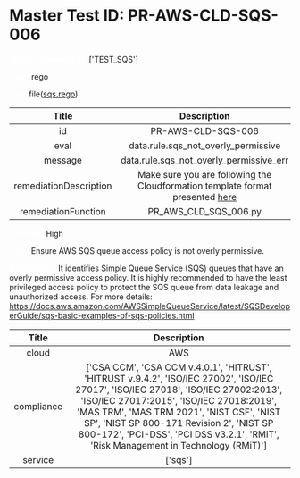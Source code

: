 



# Master Test ID: PR-AWS-CLD-SQS-006


***<font color="white">Master Snapshot Id:</font>*** ['TEST_SQS']

***<font color="white">type:</font>*** rego

***<font color="white">rule:</font>*** file([sqs.rego])  
  
  
  
  

|Title|Description|
| :---: | :---: |
|id|PR-AWS-CLD-SQS-006|
|eval|data.rule.sqs_not_overly_permissive|
|message|data.rule.sqs_not_overly_permissive_err|
|remediationDescription|Make sure you are following the Cloudformation template format presented <a href='https://docs.aws.amazon.com/AWSCloudFormation/latest/UserGuide/aws-resource-sqs-queuepolicy.html#cfn-sqs-queuepolicy-policydocument' target='_blank'>here</a>|
|remediationFunction|PR_AWS_CLD_SQS_006.py|


***<font color="white">Severity:</font>*** High

***<font color="white">Title:</font>*** Ensure AWS SQS queue access policy is not overly permissive.

***<font color="white">Description:</font>*** It identifies Simple Queue Service (SQS) queues that have an overly permissive access policy. It is highly recommended to have the least privileged access policy to protect the SQS queue from data leakage and unauthorized access. For more details: https://docs.aws.amazon.com/AWSSimpleQueueService/latest/SQSDeveloperGuide/sqs-basic-examples-of-sqs-policies.html  
  
  

|Title|Description|
| :---: | :---: |
|cloud|AWS|
|compliance|['CSA CCM', 'CSA CCM v.4.0.1', 'HITRUST', 'HITRUST v.9.4.2', 'ISO/IEC 27002', 'ISO/IEC 27017', 'ISO/IEC 27018', 'ISO/IEC 27002:2013', 'ISO/IEC 27017:2015', 'ISO/IEC 27018:2019', 'MAS TRM', 'MAS TRM 2021', 'NIST CSF', 'NIST SP', 'NIST SP 800-171 Revision 2', 'NIST SP 800-172', 'PCI-DSS', 'PCI DSS v3.2.1', 'RMiT', 'Risk Management in Technology (RMiT)']|
|service|['sqs']|



[sqs.rego]: https://github.com/prancer-io/prancer-compliance-test/tree/master/aws/cloud/sqs.rego
